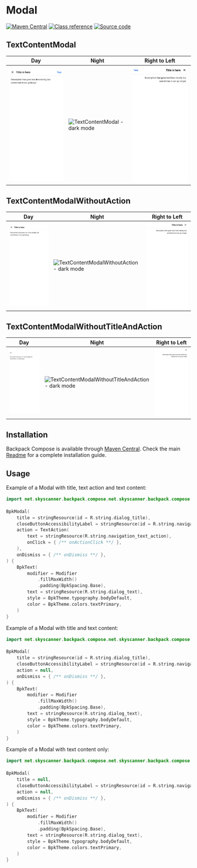 # Modal

[![Maven Central](https://img.shields.io/maven-central/v/net.skyscanner.backpack/backpack-compose)](https://search.maven.org/artifact/net.skyscanner.backpack/backpack-compose)
[![Class reference](https://img.shields.io/badge/Class%20reference-Android-blue)](https://backpack.github.io/android/backpack-compose/net.skyscanner.backpack.compose.net.skyscanner.backpack.compose.dialog)
[![Source code](https://img.shields.io/badge/Source%20code-GitHub-lightgrey)](https://github.com/Skyscanner/backpack-android/tree/main/backpack-compose/src/main/kotlin/net/skyscanner/backpack/compose/net.skyscanner.backpack.compose.dialog)

## TextContentModal

| Day | Night | Right to Left |
| --- | --- | --- |
| <img src="https://raw.githubusercontent.com/Skyscanner/backpack-android/main/docs/compose/Modal/screenshots/modal-title-action-text-content.png" alt="TextContentModal" width="375" /> | <img src="https://raw.githubusercontent.com/Skyscanner/backpack-android/main/docs/compose/Modal/screenshots/modal-title-action-text-content_dm.png" alt="TextContentModal - dark mode" width="375" /> | <img src="https://raw.githubusercontent.com/Skyscanner/backpack-android/main/docs/compose/Modal/screenshots/modal-title-action-text-content_rtl.png" alt="TextContentModal - rtl mode" width="375" /> |

## TextContentModalWithoutAction

| Day | Night | Right to Left |
| --- | --- | --- |
| <img src="https://raw.githubusercontent.com/Skyscanner/backpack-android/main/docs/compose/Modal/screenshots/modal-title-no-action-text-content.png" alt="TextContentModalWithoutAction" width="375" /> | <img src="https://raw.githubusercontent.com/Skyscanner/backpack-android/main/docs/compose/Modal/screenshots/modal-title-no-action-text-content_dm.png" alt="TextContentModalWithoutAction - dark mode" width="375" /> | <img src="https://raw.githubusercontent.com/Skyscanner/backpack-android/main/docs/compose/Modal/screenshots/modal-title-no-action-text-content_rtl.png" alt="TextContentModalWithoutAction - rtl mode" width="375" /> |

## TextContentModalWithoutTitleAndAction

| Day | Night | Right to Left |
| --- | --- | --- |
| <img src="https://raw.githubusercontent.com/Skyscanner/backpack-android/main/docs/compose/Modal/screenshots/modal-no-title-no-action-text-content.png" alt="TextContentModalWithoutTitleAndAction" width="375" /> | <img src="https://raw.githubusercontent.com/Skyscanner/backpack-android/main/docs/compose/Modal/screenshots/modal-no-title-no-action-text-content_dm.png" alt="TextContentModalWithoutTitleAndAction - dark mode" width="375" /> | <img src="https://raw.githubusercontent.com/Skyscanner/backpack-android/main/docs/compose/Modal/screenshots/modal-no-title-no-action-text-content_rtl.png" alt="TextContentModalWithoutTitleAndAction - rtl mode" width="375" /> |

## Installation

Backpack Compose is available through [Maven Central](https://search.maven.org/artifact/net.skyscanner.backpack/backpack-compose). Check the main [Readme](https://github.com/skyscanner/backpack-android#installation) for a complete installation guide.

## Usage

Example of a Modal with title, text action and text content:

```Kotlin
import net.skyscanner.backpack.compose.net.skyscanner.backpack.compose.dialog.BpkModal

BpkModal(
    title = stringResource(id = R.string.dialog_title),
    closeButtonAccessibilityLabel = stringResource(id = R.string.navigation_accessibility),
    action = TextAction(
        text = stringResource(R.string.navigation_text_action),
        onClick = { /** onActionClick **/ },
    ),
    onDismiss = { /** onDismiss **/ },
) {
    BpkText(
        modifier = Modifier
            .fillMaxWidth()
            .padding(BpkSpacing.Base),
        text = stringResource(R.string.dialog_text),
        style = BpkTheme.typography.bodyDefault,
        color = BpkTheme.colors.textPrimary,
    )
}
```

Example of a Modal with title and text content:

```Kotlin
import net.skyscanner.backpack.compose.net.skyscanner.backpack.compose.dialog.BpkModal

BpkModal(
    title = stringResource(id = R.string.dialog_title),
    closeButtonAccessibilityLabel = stringResource(id = R.string.navigation_accessibility),
    action = null,
    onDismiss = { /** onDismiss **/ },
) {
    BpkText(
        modifier = Modifier
            .fillMaxWidth()
            .padding(BpkSpacing.Base),
        text = stringResource(R.string.dialog_text),
        style = BpkTheme.typography.bodyDefault,
        color = BpkTheme.colors.textPrimary,
    )
}
```

Example of a Modal with text content only:

```Kotlin
import net.skyscanner.backpack.compose.net.skyscanner.backpack.compose.dialog.BpkModal

BpkModal(
    title = null,
    closeButtonAccessibilityLabel = stringResource(id = R.string.navigation_accessibility),
    action = null,
    onDismiss = { /** onDismiss **/ },
) {
    BpkText(
        modifier = Modifier
            .fillMaxWidth()
            .padding(BpkSpacing.Base),
        text = stringResource(R.string.dialog_text),
        style = BpkTheme.typography.bodyDefault,
        color = BpkTheme.colors.textPrimary,
    )
}
```
